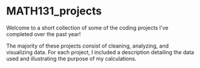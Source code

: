 # MATH131_projects

Welcome to a short collection of some of the coding projects I've completed over the past year! 

The majority of these projects consist of cleaning, analyzing, and visualizing data. For each project, I included a description detailing the data used and illustrating the purpose of my calculations.

